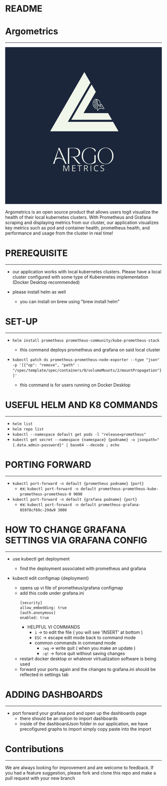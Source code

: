 # README

# Argometrics
------------
![image info](./public/argo-logo-full.png)

Argometrics is an open source product that allows users togit  visualize the health of their local kubernetes clusters. With Prometheus and Grafana scraping and displaying metrics from our cluster, our application visualizes key metrics such as pod and container health, prometheus health, and performance and usage from the cluster in real time!

# PREREQUISITE
------------
- our application works with local kubernetes clusters. Please have a local cluster configured with some type of Kuberenetes implementation (Docker Desktop recommended)

- please install helm as well
    - you can install on brew using "brew install helm"

# SET-UP
--------------------------
- `helm install prometheus prometheus-community/kube-prometheus-stack`
    - this command deploys prometheus and grafana on said local cluster

- `kubectl patch ds prometheus-prometheus-node-exporter --type "json" -p '[{"op": "remove", "path" : "/spec/template/spec/containers/0/volumeMounts/2/mountPropagation"}]'`
    - this command is for users running on Docker Desktop


# USEFUL HELM AND K8 COMMANDS
--------------------------
- `helm list`
- `helm repo list`
- `kubectl --namespace default get pods -l "release=prometheus"`
- `kubectl get secret --namespace {namespace} {podname} -o jsonpath="{.data.admin-password}" | base64 --decode ; echo`



# PORTING FORWARD
--------------------------
- `kubectl port-forward -n default {prometheus podname} {port}`
    - ex: `kubectl port-forward -n default prometheus-prometheus-kube-prometheus-prometheus-0 9090`
- `kubectl port-forward -n default {grafana podname} {port}`
    - ex: `kubectl port-forward -n default prometheus-grafana-85978cf69c-29dw9 3000`

# HOW TO CHANGE GRAFANA SETTINGS VIA GRAFANA CONFIG
--------------------------------------------------------
- use kubectl get deployment
    - find the deployment associated with prometheus and grafana

- kubectl edit configmap {deployment}
    - opens up vi file of prometheus/grafana configmap
    - add this code under grafana.ini
         ```
        [security]
        allow_embedding: true
        [auth.anonymous]
        enabled: true
        ```
        * HELPFUL VI COMMANDS
            - `i` -> to edit the file ( you will see 'INSERT' at bottom )
            - `ESC` -> escape edit mode back to command mode
            - common commands in command mode
                - `:wq` -> write quit ( when you make an update )
                - `:q!` -> force quit without saving changes
    - restart docker desktop or whatever virtualization software is being used
    - forward your ports again and the changes to grafana.ini should be reflected in settings tab

# ADDING DASHBOARDS
--------------------------------------------------------
- port forward your grafana pod and open up the dashboards page
    - there should be an option to import dashboards
    - inside of the dashboardJson folder in our application, we have precofigured graphs to import simply copy paste into the import

# Contributions
--------------------------------------------------------
We are always looking for improvement and are welcome to feedback. If you had a feature suggestion, please fork and clone this repo and make a pull request with your new branch